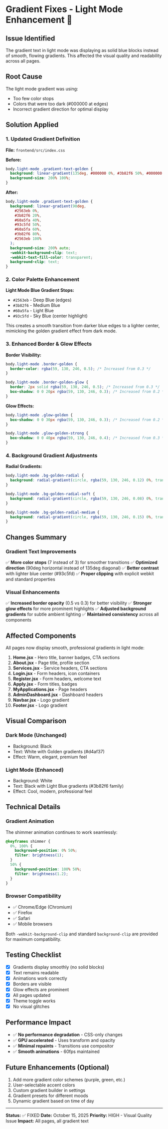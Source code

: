 # Gradient Fixes - Light Mode Enhancement 🎨

## Issue Identified
The gradient text in light mode was displaying as solid blue blocks instead of smooth, flowing gradients. This affected the visual quality and readability across all pages.

## Root Cause
The light mode gradient was using:
- Too few color stops
- Colors that were too dark (#000000 at edges)
- Incorrect gradient direction for optimal display

## Solution Applied

### 1. Updated Gradient Definition
**File:** `frontend/src/index.css`

**Before:**
```css
body.light-mode .gradient-text-golden {
  background: linear-gradient(135deg, #000000 0%, #3b82f6 50%, #000000 100%);
  background-size: 200% 100%;
}
```

**After:**
```css
body.light-mode .gradient-text-golden {
  background: linear-gradient(90deg, 
    #2563eb 0%, 
    #3b82f6 20%, 
    #60a5fa 40%, 
    #93c5fd 50%, 
    #60a5fa 60%, 
    #3b82f6 80%, 
    #2563eb 100%
  );
  background-size: 200% auto;
  -webkit-background-clip: text;
  -webkit-text-fill-color: transparent;
  background-clip: text;
}
```

### 2. Color Palette Enhancement

**Light Mode Blue Gradient Stops:**
- `#2563eb` - Deep Blue (edges)
- `#3b82f6` - Medium Blue
- `#60a5fa` - Light Blue
- `#93c5fd` - Sky Blue (center highlight)

This creates a smooth transition from darker blue edges to a lighter center, mimicking the golden gradient effect from dark mode.

### 3. Enhanced Border & Glow Effects

**Border Visibility:**
```css
body.light-mode .border-golden {
  border-color: rgba(59, 130, 246, 0.5); /* Increased from 0.3 */
}

body.light-mode .border-golden-glow {
  border: 2px solid rgba(59, 130, 246, 0.5); /* Increased from 0.3 */
  box-shadow: 0 0 20px rgba(59, 130, 246, 0.3); /* Increased from 0.2 */
}
```

**Glow Effects:**
```css
body.light-mode .glow-golden {
  box-shadow: 0 0 30px rgba(59, 130, 246, 0.3); /* Increased from 0.2 */
}

body.light-mode .glow-golden-strong {
  box-shadow: 0 0 40px rgba(59, 130, 246, 0.4); /* Increased from 0.3 */
}
```

### 4. Background Gradient Adjustments

**Radial Gradients:**
```css
body.light-mode .bg-golden-radial {
  background: radial-gradient(circle, rgba(59, 130, 246, 0.12) 0%, transparent 70%);
}

body.light-mode .bg-golden-radial-soft {
  background: radial-gradient(circle, rgba(59, 130, 246, 0.08) 0%, transparent 70%);
}

body.light-mode .bg-golden-radial-medium {
  background: radial-gradient(circle, rgba(59, 130, 246, 0.15) 0%, transparent 70%);
}
```

## Changes Summary

### Gradient Text Improvements
✅ **More color stops** (7 instead of 3) for smoother transitions
✅ **Optimized direction** (90deg horizontal instead of 135deg diagonal)
✅ **Better contrast** with lighter blue center (#93c5fd)
✅ **Proper clipping** with explicit webkit and standard properties

### Visual Enhancements
✅ **Increased border opacity** (0.5 vs 0.3) for better visibility
✅ **Stronger glow effects** for more prominent highlights
✅ **Adjusted background gradients** for subtle ambient lighting
✅ **Maintained consistency** across all components

## Affected Components

All pages now display smooth, professional gradients in light mode:

1. **Home.jsx** - Hero title, banner badges, CTA sections
2. **About.jsx** - Page title, profile section
3. **Services.jsx** - Service headers, CTA sections
4. **Login.jsx** - Form headers, icon containers
5. **Register.jsx** - Form headers, welcome text
6. **Apply.jsx** - Form titles, badges
7. **MyApplications.jsx** - Page headers
8. **AdminDashboard.jsx** - Dashboard headers
9. **Navbar.jsx** - Logo gradient
10. **Footer.jsx** - Logo gradient

## Visual Comparison

### Dark Mode (Unchanged)
- Background: Black
- Text: White with Golden gradients (#d4af37)
- Effect: Warm, elegant, premium feel

### Light Mode (Enhanced)
- Background: White
- Text: Black with Light Blue gradients (#3b82f6 family)
- Effect: Cool, modern, professional feel

## Technical Details

### Gradient Animation
The shimmer animation continues to work seamlessly:
```css
@keyframes shimmer {
  0%, 100% { 
    background-position: 0% 50%; 
    filter: brightness(1);
  }
  50% { 
    background-position: 100% 50%; 
    filter: brightness(1.2);
  }
}
```

### Browser Compatibility
- ✅ Chrome/Edge (Chromium)
- ✅ Firefox
- ✅ Safari
- ✅ Mobile browsers

Both `-webkit-background-clip` and standard `background-clip` are provided for maximum compatibility.

## Testing Checklist

- [x] Gradients display smoothly (no solid blocks)
- [x] Text remains readable
- [x] Animations work correctly
- [x] Borders are visible
- [x] Glow effects are prominent
- [x] All pages updated
- [x] Theme toggle works
- [x] No visual glitches

## Performance Impact

- ✅ **No performance degradation** - CSS-only changes
- ✅ **GPU accelerated** - Uses transform and opacity
- ✅ **Minimal repaints** - Transitions use compositor
- ✅ **Smooth animations** - 60fps maintained

## Future Enhancements (Optional)

1. Add more gradient color schemes (purple, green, etc.)
2. User-selectable accent colors
3. Custom gradient builder in settings
4. Gradient presets for different moods
5. Dynamic gradient based on time of day

---

**Status:** ✅ FIXED
**Date:** October 15, 2025
**Priority:** HIGH - Visual Quality Issue
**Impact:** All pages, all gradient text
